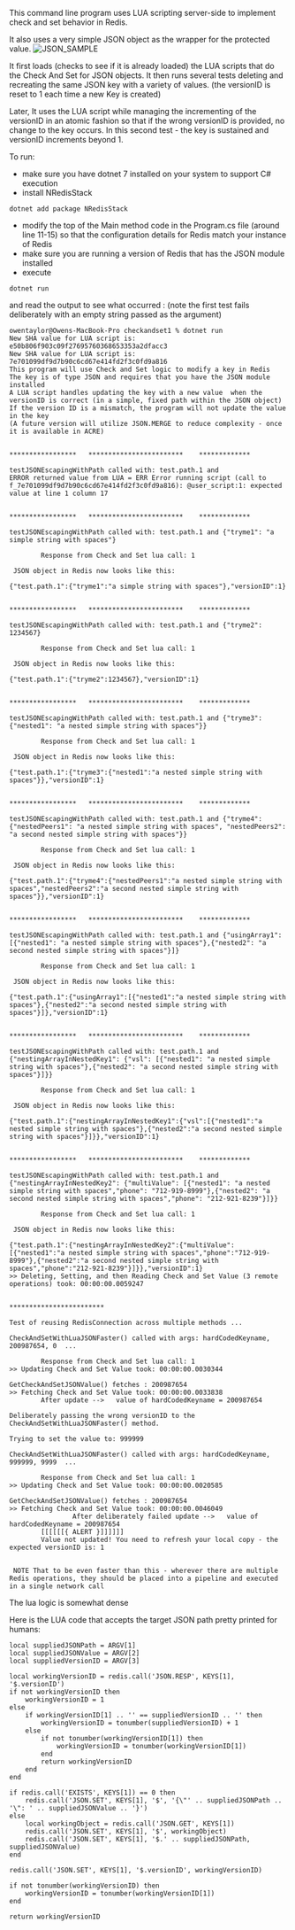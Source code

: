 This command line program uses LUA scripting server-side to implement check and set behavior in Redis.

It also uses a very simple JSON object as the wrapper for the protected value.
![JSON_SAMPLE](checkandsetJSONObject.png)

It first loads (checks to see if it is already loaded) the LUA scripts that do the Check And Set for JSON objects.
It then runs several tests deleting and recreating the same JSON key with a variety of values.  (the versionID is reset to 1 each time a new Key is created)

Later, It uses the LUA script while managing the incrementing of the versionID in an atomic fashion so that if the wrong versionID is provided, no change to the key occurs.  In this second test - the key is sustained and versionID increments beyond 1.

To run: 
- make sure you have dotnet 7 installed on your system to support C# execution
- install NRedisStack 
```
dotnet add package NRedisStack
```
- modify the top of the Main method code in the Program.cs file (around line 11-15) so that the configuration details for Redis match your instance of Redis
- make sure you are running a version of Redis that has the JSON module installed
- execute 
```
dotnet run
```
and read the output to see what occurred : (note the first test fails deliberately with an empty string passed as the argument)

```
owentaylor@Owens-MacBook-Pro checkandset1 % dotnet run
New SHA value for LUA script is: e50b806f903c09f27695760368653353a2dfacc3
New SHA value for LUA script is: 7e701099df9d7b90c6cd67e414fd2f3c0fd9a816
This program will use Check and Set logic to modify a key in Redis
The key is of type JSON and requires that you have the JSON module installed
A LUA script handles updating the key with a new value  when the versionID is correct (in a simple, fixed path within the JSON object)
If the version ID is a mismatch, the program will not update the value in the key
(A future version will utilize JSON.MERGE to reduce complexity - once it is available in ACRE)


*****************   ************************    *************

testJSONEscapingWithPath called with: test.path.1 and 
ERROR returned value from LUA = ERR Error running script (call to f_7e701099df9d7b90c6cd67e414fd2f3c0fd9a816): @user_script:1: expected value at line 1 column 17


*****************   ************************    *************

testJSONEscapingWithPath called with: test.path.1 and {"tryme1": "a simple string with spaces"}

        Response from Check and Set lua call: 1

 JSON object in Redis now looks like this:

{"test.path.1":{"tryme1":"a simple string with spaces"},"versionID":1}


*****************   ************************    *************

testJSONEscapingWithPath called with: test.path.1 and {"tryme2": 1234567}

        Response from Check and Set lua call: 1

 JSON object in Redis now looks like this:

{"test.path.1":{"tryme2":1234567},"versionID":1}


*****************   ************************    *************

testJSONEscapingWithPath called with: test.path.1 and {"tryme3": {"nested1": "a nested simple string with spaces"}}

        Response from Check and Set lua call: 1

 JSON object in Redis now looks like this:

{"test.path.1":{"tryme3":{"nested1":"a nested simple string with spaces"}},"versionID":1}


*****************   ************************    *************

testJSONEscapingWithPath called with: test.path.1 and {"tryme4": {"nestedPeers1": "a nested simple string with spaces", "nestedPeers2": "a second nested simple string with spaces"}}

        Response from Check and Set lua call: 1

 JSON object in Redis now looks like this:

{"test.path.1":{"tryme4":{"nestedPeers1":"a nested simple string with spaces","nestedPeers2":"a second nested simple string with spaces"}},"versionID":1}


*****************   ************************    *************

testJSONEscapingWithPath called with: test.path.1 and {"usingArray1": [{"nested1": "a nested simple string with spaces"},{"nested2": "a second nested simple string with spaces"}]}

        Response from Check and Set lua call: 1

 JSON object in Redis now looks like this:

{"test.path.1":{"usingArray1":[{"nested1":"a nested simple string with spaces"},{"nested2":"a second nested simple string with spaces"}]},"versionID":1}


*****************   ************************    *************

testJSONEscapingWithPath called with: test.path.1 and {"nestingArrayInNestedKey1": {"vsl": [{"nested1": "a nested simple string with spaces"},{"nested2": "a second nested simple string with spaces"}]}}

        Response from Check and Set lua call: 1

 JSON object in Redis now looks like this:

{"test.path.1":{"nestingArrayInNestedKey1":{"vsl":[{"nested1":"a nested simple string with spaces"},{"nested2":"a second nested simple string with spaces"}]}},"versionID":1}


*****************   ************************    *************

testJSONEscapingWithPath called with: test.path.1 and {"nestingArrayInNestedKey2": {"multiValue": [{"nested1": "a nested simple string with spaces","phone": "712-919-8999"},{"nested2": "a second nested simple string with spaces","phone": "212-921-8239"}]}}

        Response from Check and Set lua call: 1

 JSON object in Redis now looks like this:

{"test.path.1":{"nestingArrayInNestedKey2":{"multiValue":[{"nested1":"a nested simple string with spaces","phone":"712-919-8999"},{"nested2":"a second nested simple string with spaces","phone":"212-921-8239"}]}},"versionID":1}
>> Deleting, Setting, and then Reading Check and Set Value (3 remote operations) took: 00:00:00.0059247


************************

Test of reusing RedisConnection across multiple methods ...

CheckAndSetWithLuaJSONFaster() called with args: hardCodedKeyname, 200987654, 0  ...

        Response from Check and Set lua call: 1
>> Updating Check and Set Value took: 00:00:00.0030344

GetCheckAndSetJSONValue() fetches : 200987654
>> Fetching Check and Set Value took: 00:00:00.0033838
        After update -->   value of hardCodedKeyname = 200987654

Deliberately passing the wrong versionID to the CheckAndSetWithLuaJSONFaster() method.

Trying to set the value to: 999999

CheckAndSetWithLuaJSONFaster() called with args: hardCodedKeyname, 999999, 9999  ...

        Response from Check and Set lua call: 1
>> Updating Check and Set Value took: 00:00:00.0020585

GetCheckAndSetJSONValue() fetches : 200987654
>> Fetching Check and Set Value took: 00:00:00.0046049
                After deliberately failed update -->   value of hardCodedKeyname = 200987654
        [[[[[[{ ALERT }]]]]]]
        Value not updated! You need to refresh your local copy - the expected versionID is: 1


 NOTE That to be even faster than this - wherever there are multiple Redis operations, they should be placed into a pipeline and executed in a single network call
```

 The lua logic is somewhat dense 

 Here is the LUA code that accepts the target JSON path pretty printed for humans:
```
local suppliedJSONPath = ARGV[1]
local suppliedJSONValue = ARGV[2]
local suppliedVersionID = ARGV[3]

local workingVersionID = redis.call('JSON.RESP', KEYS[1], '$.versionID')
if not workingVersionID then
    workingVersionID = 1
else
    if workingVersionID[1] .. '' == suppliedVersionID .. '' then
        workingVersionID = tonumber(suppliedVersionID) + 1
    else
        if not tonumber(workingVersionID[1]) then
            workingVersionID = tonumber(workingVersionID[1])
        end
        return workingVersionID
    end
end

if redis.call('EXISTS', KEYS[1]) == 0 then
    redis.call('JSON.SET', KEYS[1], '$', '{\"' .. suppliedJSONPath .. '\": ' .. suppliedJSONValue .. '}')
else
    local workingObject = redis.call('JSON.GET', KEYS[1])
    redis.call('JSON.SET', KEYS[1], '$', workingObject)
    redis.call('JSON.SET', KEYS[1], '$.' .. suppliedJSONPath, suppliedJSONValue)
end

redis.call('JSON.SET', KEYS[1], '$.versionID', workingVersionID)

if not tonumber(workingVersionID) then
    workingVersionID = tonumber(workingVersionID[1])
end

return workingVersionID

```

